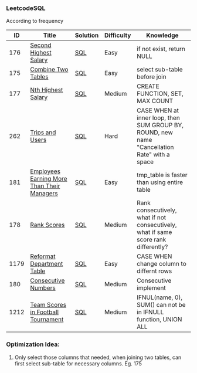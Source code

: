### LeetcodeSQL

According to frequency

| ID   | Title                                                        | Solution                                                     | Difficulty | Knowledge   |
| ---- | ------------------------------------------------------------ | ------------------------------------------------------------ | ---------- | ---- |
| 176   | [Second Highest Salary](https://leetcode.com/problems/second-highest-salary/) | [SQL](https://github.com/GuilinXie/LeetcodeSQL/blob/master/SQL/176_Sencond_Highest_Salary.py) | Easy     |  if not exist, return NULL  |
| 175   | [Combine Two Tables](https://leetcode.com/problems/combine-two-tables/) | [SQL](https://github.com/GuilinXie/LeetcodeSQL/blob/master/SQL/175_Combine_Two_Tables.py) | Easy     |  select sub-table before join  |
| 177   | [Nth Highest Salary](https://leetcode.com/problems/nth-highest-salary/) | [SQL](https://github.com/GuilinXie/LeetcodeSQL/blob/master/SQL/177_Nth_Highest_Salary.py) | Medium     |  CREATE FUNCTION, SET, MAX COUNT  |
| 262   | [Trips and Users](https://leetcode.com/problems/trips-and-users/) | [SQL](https://github.com/GuilinXie/LeetcodeSQL/blob/master/SQL/262_Trips_and_Users.py) | Hard     |  CASE WHEN at inner loop, then SUM GROUP BY, ROUND, new name "Cancellation Rate" with a space  |
| 181   | [Employees Earning More Than Their Managers](https://leetcode.com/problems/employees-earning-more-than-their-managers/) | [SQL](https://github.com/GuilinXie/LeetcodeSQL/blob/master/SQL/181_Employees_Earning_More_Than_Their_Managers.py) | Easy     |  tmp_table is faster than using entire table  |
| 178   | [Rank Scores](https://leetcode.com/problems/rank-scores/) | [SQL](https://github.com/GuilinXie/LeetcodeSQL/blob/master/SQL/178_Rank_Scores.py) | Medium     |  Rank consecutively, what if not consecutively, what if same score rank differently?  |
| 1179  | [Reformat Department Table](https://leetcode.com/problems/reformat-department-table/) | [SQL](https://github.com/GuilinXie/LeetcodeSQL/blob/master/SQL/1179_Reformat_Department_Table.py) | Easy     |  CASE WHEN change column to differnt rows  |
| 180  | [Consecutive Numbers](https://leetcode.com/problems/consecutive-numbers/) | [SQL](https://github.com/GuilinXie/LeetcodeSQL/blob/master/SQL/180_Consecutive_Numbers.py) | Medium     |  Consecutive implement  |
| 1212  | [Team Scores in Football Tournament](https://leetcode.com/problems/team-scores-in-football-tournament/) | [SQL](https://github.com/GuilinXie/LeetcodeSQL/blob/master/SQL/1212_Team_Scores_in_Football_Tournament.py) | Medium     |  IFNUL(name, 0), SUM() can not be in IFNULL function, UNION ALL  |


### Optimization Idea:
1. Only select those columns that needed, when joining two tables, can first select sub-table for necessary columns. Eg. 175
